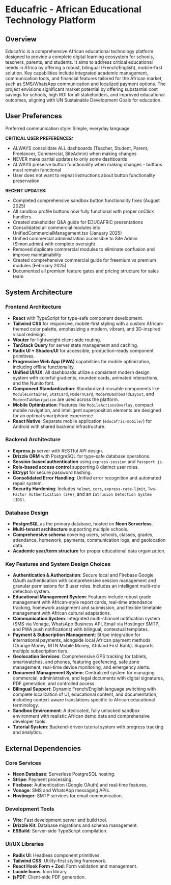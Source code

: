 # Educafric - African Educational Technology Platform

## Overview

Educafric is a comprehensive African educational technology platform designed to provide a complete digital learning ecosystem for schools, teachers, parents, and students. It aims to address critical educational needs in Africa by offering a robust, bilingual (French/English), mobile-first solution. Key capabilities include integrated academic management, communication tools, and financial features tailored for the African market, such as SMS/WhatsApp communication and localized payment options. The project envisions significant market potential by offering substantial cost savings for schools, high ROI for all stakeholders, and improved educational outcomes, aligning with UN Sustainable Development Goals for education.

## User Preferences

Preferred communication style: Simple, everyday language.

**CRITICAL USER PREFERENCES:**
- ALWAYS consolidate ALL dashboards (Teacher, Student, Parent, Freelancer, Commercial, SiteAdmin) when making changes
- NEVER make partial updates to only some dashboards
- ALWAYS preserve button functionality when making changes - buttons must remain functional
- User does not want to repeat instructions about button functionality preservation

**RECENT UPDATES:**
- Completed comprehensive sandbox button functionality fixes (August 2025)
- All sandbox profile buttons now fully functional with proper onClick handlers
- Created stakeholder Q&A guide for EDUCAFRIC presentations
- Consolidated all commercial modules into UnifiedCommercialManagement.tsx (January 2025)
- Unified commercial administration accessible to Site Admin (Simon.admin) with complete oversight
- Removed duplicate commercial modules to eliminate confusion and improve maintainability
- Created comprehensive commercial guide for freemium vs premium modules (February 2025)
- Documented all premium feature gates and pricing structure for sales team

## System Architecture

### Frontend Architecture
- **React** with TypeScript for type-safe component development.
- **Tailwind CSS** for responsive, mobile-first styling with a custom African-themed color palette, emphasizing a modern, vibrant, and 3D-inspired visual redesign.
- **Wouter** for lightweight client-side routing.
- **TanStack Query** for server state management and caching.
- **Radix UI + Shadcn/UI** for accessible, production-ready component primitives.
- **Progressive Web App (PWA)** capabilities for mobile optimization, including offline functionality.
- **Unified UI/UX**: All dashboards utilize a consistent modern design system with colorful gradients, rounded cards, animated interactions, and the Nunito font.
- **Component Standardization**: Standardized reusable components like `ModuleContainer`, `StatCard`, `ModernCard`, `ModernDashboardLayout`, and `ModernTabNavigation` are used across the platform.
- **Mobile Optimization**: Features like `MobileActionsOverlay`, compact mobile navigation, and intelligent superposition elements are designed for an optimal smartphone experience.
- **React Native**: Separate mobile application (`educafric-mobile/`) for Android with shared backend infrastructure.

### Backend Architecture
- **Express.js** server with RESTful API design.
- **Drizzle ORM** with PostgreSQL for type-safe database operations.
- **Session-based authentication** using `express-session` and `Passport.js`.
- **Role-based access control** supporting 8 distinct user roles.
- **BCrypt** for secure password hashing.
- **Consolidated Error Handling**: Unified error recognition and automated repair system.
- **Security Hardening**: Includes `helmet`, `cors`, `express-rate-limit`, `Two-Factor Authentication (2FA)`, and an `Intrusion Detection System (IDS)`.

### Database Design
- **PostgreSQL** as the primary database, hosted on **Neon Serverless**.
- **Multi-tenant architecture** supporting multiple schools.
- **Comprehensive schema** covering users, schools, classes, grades, attendance, homework, payments, communication logs, and geolocation data.
- **Academic year/term structure** for proper educational data organization.

### Key Features and System Design Choices
- **Authentication & Authorization**: Secure local and Firebase Google OAuth authentication with comprehensive session management and granular permissions for 8 user roles. Includes an intelligent multi-role detection system.
- **Educational Management System**: Features include robust grade management with African-style report cards, real-time attendance tracking, homework assignment and submission, and flexible timetable management with African cultural adaptations.
- **Communication System**: Integrated multi-channel notification system (SMS via Vonage, WhatsApp Business API, Email via Hostinger SMTP, and PWA push notifications) with bilingual, contextual templates.
- **Payment & Subscription Management**: Stripe integration for international payments, alongside local African payment methods (Orange Money, MTN Mobile Money, Afriland First Bank). Supports multiple subscription tiers.
- **Geolocation Services**: Comprehensive GPS tracking for tablets, smartwatches, and phones, featuring geofencing, safe zone management, real-time device monitoring, and emergency alerts.
- **Document Management System**: Centralized system for managing commercial, administrative, and legal documents with digital signatures, PDF generation, and controlled access.
- **Bilingual Support**: Dynamic French/English language switching with complete localization of UI, educational content, and documentation, including context-aware translations specific to African educational terminology.
- **Sandbox Environment**: A dedicated, fully unlocked sandbox environment with realistic African demo data and comprehensive developer tools.
- **Tutorial System**: Backend-driven tutorial system with progress tracking and analytics.

## External Dependencies

### Core Services
- **Neon Database**: Serverless PostgreSQL hosting.
- **Stripe**: Payment processing.
- **Firebase**: Authentication (Google OAuth) and real-time features.
- **Vonage**: SMS and WhatsApp messaging APIs.
- **Hostinger**: SMTP services for email communication.

### Development Tools
- **Vite**: Fast development server and build tool.
- **Drizzle Kit**: Database migrations and schema management.
- **ESBuild**: Server-side TypeScript compilation.

### UI/UX Libraries
- **Radix UI**: Headless component primitives.
- **Tailwind CSS**: Utility-first styling framework.
- **React Hook Form + Zod**: Form validation and management.
- **Lucide Icons**: Icon library.
- **jsPDF**: Client-side PDF generation.